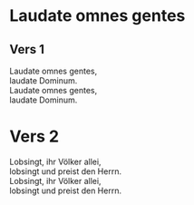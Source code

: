 # Laudate omnes gentes

## Vers 1
Laudate omnes gentes,<br>
laudate Dominum.<br>
Laudate omnes gentes,<br>
laudate Dominum.<br>

# Vers 2
Lobsingt, ihr Völker allei,<br>
lobsingt und preist den Herrn.<br>
Lobsingt, ihr Völker allei,<br>
lobsingt und preist den Herrn.<br>
